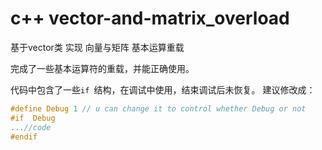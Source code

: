 # c++ vector-and-matrix_overload
基于vector类 实现 向量与矩阵 基本运算重载

完成了一些基本运算符的重载，并能正确使用。

代码中包含了一些`if `结构，在调试中使用，结束调试后未恢复。
建议修改成：
``` c++
#define Debug 1 // u can change it to control whether Debug or not
#if  Debug
...//code
#endif
```
